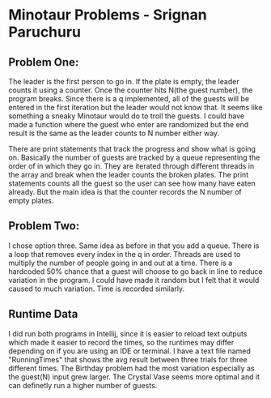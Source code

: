 # Minotaur Problems - Srignan Paruchuru
## Problem One:
The leader is the first person to go in. If the plate is empty, the leader counts it using a counter. Once the counter hits N(the guest number), the program breaks. Since there is a q implemented, all of the guests will be entered in the first iteration but the leader would not know that. It seems like something a sneaky Minotaur would do to troll the guests. I could have made a function where the guest who enter are randomized but the end result is the same as the leader counts to N number either way.

There are print statements that track the progress and show what is going on. Basically the number of guests are tracked by a queue representing the order of in which they go in. They are iterated through different threads in the array and break when the leader counts the broken plates. The print statements counts all the guest so the user can see how many have eaten already. But the main idea is that the counter records the N number of empty plates.
## Problem Two:
I chose option three.
Same idea as before in that you add a queue. There is a loop that removes every index in the q in order. Threads are used to multiply the number of people going in and out at a time. There is a hardcoded 50% chance that a guest will choose to go back in line to reduce variation in the program. I could have made it random but I felt that it would caused to much variation. Time is recorded similarly.
## Runtime Data
I did run both programs in Intellij, since it is easier to reload text outputs which made it easier to record the times, so the runtimes may differ depending on if you are using an IDE or terminal.
I have a text file named "RunningTimes" that shows the avg result between three trials for three different times. The Birthday problem had the most variation especially as the guest(N) input grew larger. The Crystal Vase seems more optimal and it can definetly run a higher number of guests.
